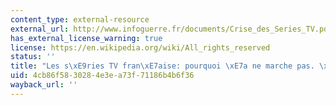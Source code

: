 ```yaml
---
content_type: external-resource
external_url: http://www.infoguerre.fr/documents/Crise_des_Series_TV.pdf
has_external_license_warning: true
license: https://en.wikipedia.org/wiki/All_rights_reserved
status: ''
title: "Les s\xE9ries TV fran\xE7aise: pourquoi \xE7a ne marche pas. \xBB (PDF)"
uid: 4cb86f58-3028-4e3e-a73f-71186b4b6f36
wayback_url: ''
---
```


